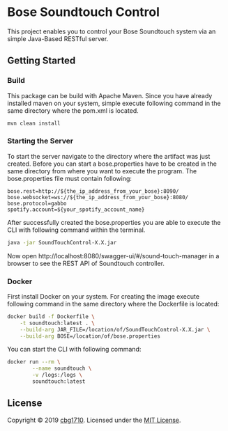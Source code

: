 # Bose Soundtouch Control

This project enables you to control your Bose Soundtouch system via an simple Java-Based RESTful server.

## Getting Started

### Build

This package can be build with Apache Maven. Since you have already installed maven on your system,
simple execute following command in the same directory where the pom.xml is located.

```bash
mvn clean install
```

### Starting the Server

To start the server navigate to the directory where the artifact was just created. Before you can start a bose.properties have to be created in the same directory from where you want to execute the program.
The bose.properties file must contain following:

```properties
bose.rest=http://${the_ip_address_from_your_bose}:8090/
bose.websocket=ws://${the_ip_address_from_your_bose}:8080/
bose.protocol=gabbo
spotify.account=${your_spotify_account_name}
```

After successfully created the bose.properties you are able to execute
the CLI with following command within the terminal.

```bash
java -jar SoundTouchControl-X.X.jar
```

Now open http://localhost:8080/swagger-ui/#/sound-touch-manager in a browser to see the REST API of Soundtouch controller.

### Docker

First install Docker on your system. For creating the image execute following command in the same 
directory where the Dockerfile is located:

``` bash
docker build -f Dockerfile \
	-t soundtouch:latest . \
	--build-arg JAR_FILE=/location/of/SoundTouchControl-X.X.jar \
	--build-arg BOSE=/location/of/bose.properties
```

You can start the CLI with following command:

```bash
docker run --rm \
        --name soundtouch \
        -v /logs:/logs \
        soundtouch:latest
```

## License

Copyright &copy; 2019 [cbg1710](https://github.com/cbg1710).
Licensed under the [MIT License](LICENSE).
